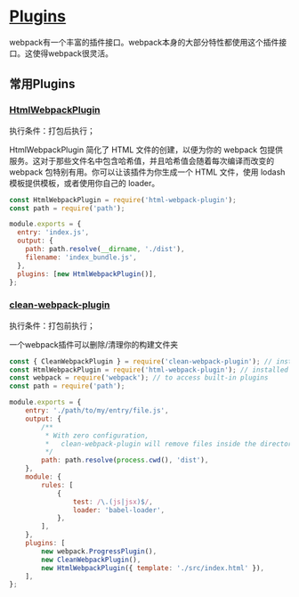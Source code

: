 # [Plugins](https://webpack.docschina.org/plugins/)

webpack有一个丰富的插件接口。webpack本身的大部分特性都使用这个插件接口。这使得webpack很灵活。

## 常用Plugins

### [HtmlWebpackPlugin](https://webpack.docschina.org/plugins/html-webpack-plugin/)

执行条件：打包后执行；

HtmlWebpackPlugin 简化了 HTML 文件的创建，以便为你的 webpack 包提供服务。这对于那些文件名中包含哈希值，并且哈希值会随着每次编译而改变的 webpack 包特别有用。你可以让该插件为你生成一个 HTML 文件，使用 lodash 模板提供模板，或者使用你自己的 loader。

```js
const HtmlWebpackPlugin = require('html-webpack-plugin');
const path = require('path');

module.exports = {
  entry: 'index.js',
  output: {
    path: path.resolve(__dirname, './dist'),
    filename: 'index_bundle.js',
  },
  plugins: [new HtmlWebpackPlugin()],
};
```

### [clean-webpack-plugin](https://github.com/johnagan/clean-webpack-plugin)

执行条件：打包前执行；

一个webpack插件可以删除/清理你的构建文件夹

```js
const { CleanWebpackPlugin } = require('clean-webpack-plugin'); // installed via npm
const HtmlWebpackPlugin = require('html-webpack-plugin'); // installed via npm
const webpack = require('webpack'); // to access built-in plugins
const path = require('path');

module.exports = {
    entry: './path/to/my/entry/file.js',
    output: {
        /**
         * With zero configuration,
         *   clean-webpack-plugin will remove files inside the directory below
         */
        path: path.resolve(process.cwd(), 'dist'),
    },
    module: {
        rules: [
            {
                test: /\.(js|jsx)$/,
                loader: 'babel-loader',
            },
        ],
    },
    plugins: [
        new webpack.ProgressPlugin(),
        new CleanWebpackPlugin(),
        new HtmlWebpackPlugin({ template: './src/index.html' }),
    ],
};
```